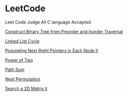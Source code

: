 # LeetCode
Leet Code Judge
All C language Accepted

[Construct Binary Tree from Preorder and Inorder Traversal](https://leetcode.com/problems/construct-binary-tree-from-preorder-and-inorder-traversal/)

[Linked List Cycle](https://leetcode.com/problems/linked-list-cycle/)

[Populating Next Right Pointers in Each Node II](https://leetcode.com/problems/populating-next-right-pointers-in-each-node-ii/)

[Power of Two](https://leetcode.com/problems/power-of-two/)

[Path Sum](https://leetcode.com/problems/path-sum/)

[Next Permutation](https://leetcode.com/problems/next-permutation/)

[Search a 2D Matrix II](https://leetcode.com/problems/search-a-2d-matrix-ii/)

